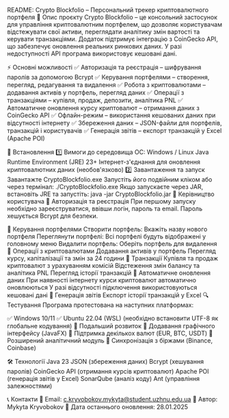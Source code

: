 README: Crypto Blockfolio – Персональний трекер криптовалютного портфеля
📌 Опис проєкту
Crypto Blockfolio – це консольний застосунок для управління криптовалютним портфелем, що дозволяє користувачам відстежувати свої активи, переглядати аналітику змін вартості та керувати транзакціями. Додаток підтримує інтеграцію з CoinGecko API, що забезпечує оновлення реальних ринкових даних. У разі недоступності API програма використовує кешовані дані.

⚡ Основні можливості
✅ Авторизація та реєстрація – шифрування паролів за допомогою Bcrypt
✅ Керування портфелями – створення, перегляд, редагування та видалення
✅ Робота з криптовалютами – додавання активів у портфель, перегляд даних
✅ Операції з транзакціями – купівля, продаж, депозити, аналітика PNL
✅ Автоматичне оновлення курсу криптовалют – отримання даних з CoinGecko API
✅ Офлайн-режим – використання кешованих даних при відсутності інтернету
✅ Збереження даних – JSON-файли для портфелів, транзакцій і користувачів
✅ Генерація звітів – експорт транзакцій у Excel (Apache POI)

🔧 Встановлення
1️⃣ Вимоги до середовища
ОС: Windows / Linux
Java Runtime Environment (JRE) 23+
Інтернет-з'єднання для оновлення криптовалютних даних (необов'язково)
2️⃣ Завантаження та запуск
Завантажте CryptoBlockfolio.exe
Запустіть його подвійним кліком або через термінал:
./CryptoBlockfolio.exe
Якщо запускаєте через JAR, встановіть JRE та запустіть:
java -jar CryptoBlockfolio.jar
🚀 Керівництво користувача
🔹 Авторизація та реєстрація
При першому запуску необхідно зареєструватися, ввівши логін, пароль та email.
Пароль хешується Bcrypt для безпеки.

🔹 Керування портфелями
Створити портфель: Вкажіть назву нового портфеля
Переглянути портфелі: Всі портфелі будуть відображені у головному меню
Видалити портфель: Оберіть портфель для видалення
🔹 Операції з криптовалютами
Додавання активів у портфель
Перегляд курсу, капіталізації та змін за 24 години
🔹 Транзакції
Купівля та продаж криптовалют з урахуванням комісій
Відстеження змін балансу та аналітика PNL
Перегляд історії транзакцій
🔹 Автоматичне оновлення даних
При наявності інтернету курси криптовалют автоматично оновлюються
У разі відсутності підключення використовуються кешовані дані
🔹 Генерація звітів
Експорт історії транзакцій у Excel
🔍 Тестування
Програма протестована на наступних платформах:

✅ Windows 10/11
✅ Ubuntu 22.04 (WSL) (необхідно встановити UTF-8 як глобальне кодування)
📌 Подальший розвиток
🔹 Додавання графічного інтерфейсу (JavaFX)
🔹 Підтримка декількох валют (EUR, BTC, USDT)
🔹 Розширений аналітичний модуль
🔹 Синхронізація з біржами (Binance, Coinbase)

🛠 Технології
Java 23
JSON (збереження даних)
Bcrypt (хешування паролів)
CoinGecko API (отримання курсів криптовалют)
Apache POI (генерація звітів у Excel)
SonarQube (аналіз коду)
Ant (управління залежностями)

📞 Контакти
📧 Email: c.kryvobokov.mykyta@student.uzhnu.edu.ua
👤 Автор: Mykyta Kryvobokov
📅 Дата останнього оновлення: 28.01.2025
